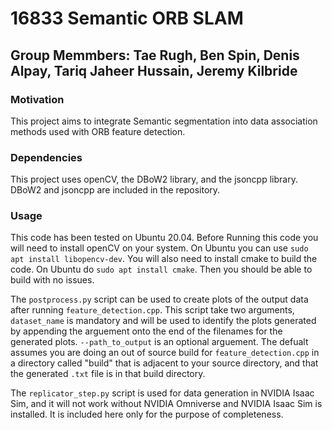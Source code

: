 # 16833 Semantic ORB SLAM
## Group Memmbers: Tae Rugh, Ben Spin, Denis Alpay, Tariq Jaheer Hussain, Jeremy Kilbride

### Motivation 
This project aims to integrate Semantic segmentation into data association methods used with ORB feature detection.

### Dependencies
This project uses openCV, the DBoW2 library, and the jsoncpp library. DBoW2 and jsoncpp are included in the repository.

### Usage
This code has been tested on Ubuntu 20.04. Before Running this code you will need to install openCV on your system. On Ubuntu you can use `sudo apt install libopencv-dev`. You will also need to install cmake to build the code. On Ubuntu do `sudo apt install cmake`. Then you should be able to build with no issues.

The `postprocess.py` script can be used to create plots of the output data after running `feature_detection.cpp`. This script take two arguments, `dataset_name` is mandatory and will be used to identify the plots generated by appending the arguement onto the end of the filenames for the generated plots. `--path_to_output` is an optional arguement. The defualt assumes you are doing an out of source build for `feature_detection.cpp` in a directory called "build" that is adjacent to your source directory, and that the generated `.txt` file is in that build directory. 

The `replicator_step.py` script is used for data generation in NVIDIA Isaac Sim, and it will not work without NVIDIA Omniverse and NVIDIA Isaac Sim is installed. It is included here only for the purpose of completeness.
